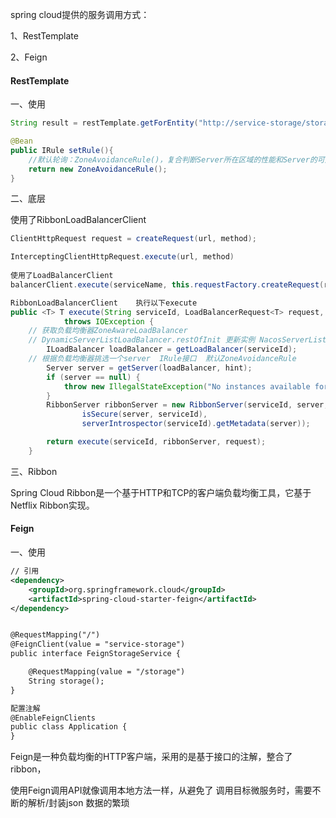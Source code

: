 spring cloud提供的服务调用方式：

1、RestTemplate

2、Feign



#### RestTemplate

一、使用

```java
String result = restTemplate.getForEntity("http://service-storage/storage", 	String.class).getBody();

@Bean 
public IRule setRule(){ 
    //默认轮询：ZoneAvoidanceRule()，复合判断Server所在区域的性能和Server的可用性选 择服务器 //可以设置随机调用 RandomRule() 
    return new ZoneAvoidanceRule(); 
}
```

二、底层

使用了RibbonLoadBalancerClient

```java
ClientHttpRequest request = createRequest(url, method);

InterceptingClientHttpRequest.execute(url, method)
    
使用了LoadBalancerClient
balancerClient.execute(serviceName, this.requestFactory.createRequest(request, body, execution));

RibbonLoadBalancerClient	执行以下execute
public <T> T execute(String serviceId, LoadBalancerRequest<T> request, Object hint)
			throws IOException {
    // 获取负载均衡器ZoneAwareLoadBalancer  
    // DynamicServerListLoadBalancer.restOfInit 更新实例 NacosServerList
		ILoadBalancer loadBalancer = getLoadBalancer(serviceId);
    // 根据负载均衡器挑选一个server  IRule接口  默认ZoneAvoidanceRule  
		Server server = getServer(loadBalancer, hint);
		if (server == null) {
			throw new IllegalStateException("No instances available for " + serviceId);
		}
		RibbonServer ribbonServer = new RibbonServer(serviceId, server,
				isSecure(server, serviceId),
				serverIntrospector(serviceId).getMetadata(server));

		return execute(serviceId, ribbonServer, request);
	}
```



三、Ribbon

Spring Cloud Ribbon是一个基于HTTP和TCP的客户端负载均衡工具，它基于Netflix Ribbon实现。



#### Feign

一、使用

```xml
// 引用
<dependency>
	<groupId>org.springframework.cloud</groupId>
	<artifactId>spring-cloud-starter-feign</artifactId>
</dependency>


@RequestMapping("/")
@FeignClient(value = "service-storage")
public interface FeignStorageService {

    @RequestMapping(value = "/storage")
    String storage();
}

配置注解
@EnableFeignClients
public class Application {
}
```



Feign是一种负载均衡的HTTP客户端，采用的是基于接口的注解，整合了ribbon，

使用Feign调用API就像调用本地方法一样，从避免了 调用目标微服务时，需要不断的解析/封装json 数据的繁琐